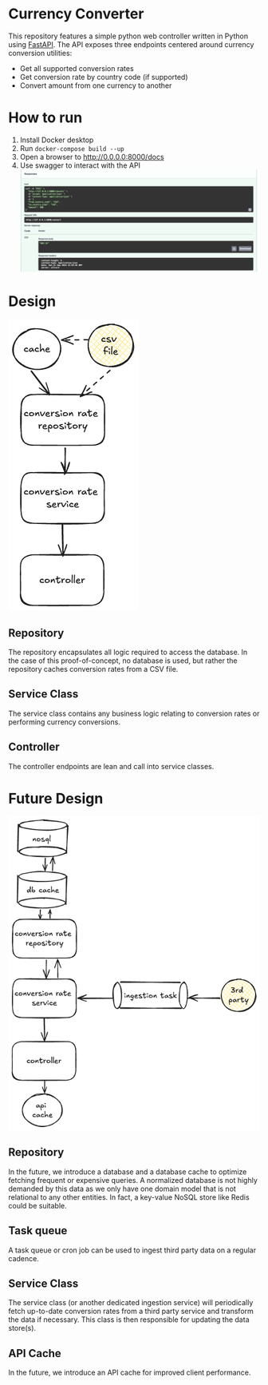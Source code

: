 # Currency Converter
This repository features a simple python web controller written in Python using [FastAPI](https://fastapi.tiangolo.com/).  The API exposes three endpoints centered around currency conversion utilities:
- Get all supported conversion rates
- Get conversion rate by country code (if supported)
- Convert amount from one currency to another


# How to run
1. Install Docker desktop
2. Run `docker-compose build --up`
3. Open a browser to http://0.0.0.0:8000/docs
4. Use swagger to interact with the API
![Swagger](./screenshots/swagger.png)


# Design
![Current Design](./screenshots/current_design.png)
## Repository
The repository encapsulates all logic required to access the database.  In the case of this proof-of-concept, no database is used, but rather the repository caches conversion rates from a CSV file.  
## Service Class
The service class contains any business logic relating to conversion rates or performing currency conversions.
## Controller
The controller endpoints are lean and call into service classes.

# Future Design
![Future Design](./screenshots/future_design.png)
## Repository
In the future, we introduce a database and a database cache to optimize fetching frequent or expensive queries.  A normalized database is not highly demanded by this data as we only have one domain model that is not relational to any other entities.  In fact, a key-value NoSQL store like Redis could be suitable.
## Task queue
A task queue or cron job can be used to ingest third party data on a regular cadence.
## Service Class
The service class (or another dedicated ingestion service) will periodically fetch up-to-date conversion rates from a third party service and transform the data if necessary.  This class is then responsible for updating the data store(s).
## API Cache
In the future, we introduce an API cache for improved client performance.
